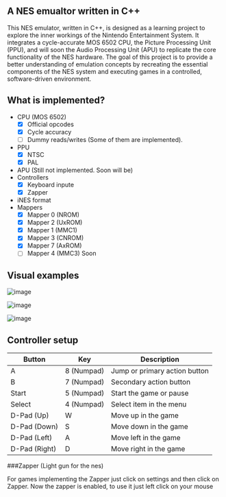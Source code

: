 ## A NES emualtor written in C++

This NES emulator, written in C++, is designed as a learning project to explore the inner workings of the Nintendo Entertainment System. It integrates a cycle-accurate MOS 6502 CPU, the Picture Processing Unit (PPU), and will soon the Audio Processing Unit (APU) to replicate the core functionality of the NES hardware. The goal of this project is to provide a better understanding of emulation concepts by recreating the essential components of the NES system and executing games in a controlled, software-driven environment.

## What is implemented?

* CPU (MOS 6502)
  - [x] Official opcodes
  - [x] Cycle accuracy
  - [ ] Dummy reads/writes (Some of them are implemented).
* PPU
  - [x] NTSC
  - [x] PAL
* APU (Still not implemented. Soon will be)
* Controllers
   - [x] Keyboard inpute
   - [x] Zapper
* iNES format
* Mappers
  - [x] Mapper 0 (NROM)
  - [x] Mapper 2 (UxROM) 
  - [x] Mapper 1 (MMC1)
  - [x] Mapper 3 (CNROM) 
  - [x] Mapper 7 (AxROM)
  - [ ] Mapper 4 (MMC3) Soon

## Visual examples

![image](https://github.com/user-attachments/assets/0a1519d6-324f-4245-a658-5448ebea2d89)

![image](https://github.com/user-attachments/assets/d78a2bef-d4bf-4c3d-a728-17a562d89aa4)

![image](https://github.com/user-attachments/assets/f555db1d-a293-4058-a9b5-f3efbf6c6f55)

## Controller setup

| Button      | Key   | Description                            |
|-------------|-------|----------------------------------------|
| A           | 8 (Numpad)     | Jump or primary action button          |
| B           | 7 (Numpad)    | Secondary action button                |
| Start       | 5 (Numpad)    | Start the game or pause                |
| Select      | 4 (Numpad)    | Select item in the menu                |
| D-Pad (Up)  | W     | Move up in the game                    |
| D-Pad (Down)| S     | Move down in the game                  |
| D-Pad (Left)| A     | Move left in the game                  |
| D-Pad (Right)| D    | Move right in the game                 |

###Zapper (Light gun for the nes)

For games implementing the Zapper just click on settings and then click on Zapper. Now the zapper is enabled, to use it just left click on your mouse



 
